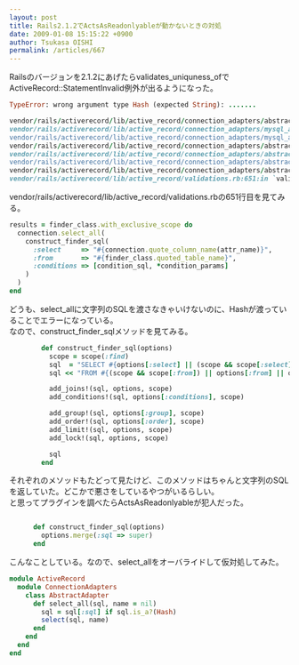 ```yaml
---
layout: post
title: Rails2.1.2でActsAsReadonlyableが動かないときの対処
date: 2009-01-08 15:15:22 +0900
author: Tsukasa OISHI
permalink: /articles/667
---
```



Railsのバージョンを2.1.2にあげたらvalidates\_uniquness\_ofでActiveRecord::StatementInvalid例外が出るようになった。  

```ruby  
TypeError: wrong argument type Hash (expected String): .......  

vendor/rails/activerecord/lib/active_record/connection_adapters/abstract_adapter.rb:147:in `log'  
vendor/rails/activerecord/lib/active_record/connection_adapters/mysql_adapter.rb:302:in `execute'  
vendor/rails/activerecord/lib/active_record/connection_adapters/mysql_adapter.rb:537:in `select'  
vendor/rails/activerecord/lib/active_record/connection_adapters/abstract/database_statements.rb:7:in `select_all_without_query_cache'  
vendor/rails/activerecord/lib/active_record/connection_adapters/abstract/query_cache.rb:59:in `select_all'  
vendor/rails/activerecord/lib/active_record/connection_adapters/abstract/query_cache.rb:80:in `cache_sql'  
vendor/rails/activerecord/lib/active_record/connection_adapters/abstract/query_cache.rb:59:in `select_all'  
vendor/rails/activerecord/lib/active_record/validations.rb:651:in `validates_uniqueness_of'  
```  

vendor/rails/activerecord/lib/active\_record/validations.rbの651行目を見てみる。  

```ruby  
results = finder_class.with_exclusive_scope do  
  connection.select_all(  
    construct_finder_sql(  
      :select     => "#{connection.quote_column_name(attr_name)}",  
      :from       => "#{finder_class.quoted_table_name}",  
      :conditions => [condition_sql, *condition_params]  
    )  
  )  
end  
```  

どうも、select\_allに文字列のSQLを渡さなきゃいけないのに、Hashが渡っていることでエラーになっている。  
なので、construct\_finder\_sqlメソッドを見てみる。  

```ruby  
        def construct_finder_sql(options)  
          scope = scope(:find)  
          sql  = "SELECT #{options[:select] || (scope && scope[:select]) || ((options[:joins] || (scope && scope[:joins])) && quoted_table_name + '.*') || '*'} "  
          sql << "FROM #{(scope && scope[:from]) || options[:from] || quoted_table_name} "  

          add_joins!(sql, options, scope)  
          add_conditions!(sql, options[:conditions], scope)  

          add_group!(sql, options[:group], scope)  
          add_order!(sql, options[:order], scope)  
          add_limit!(sql, options, scope)  
          add_lock!(sql, options, scope)  

          sql  
        end  
```  

それぞれのメソッドもたどって見たけど、このメソッドはちゃんと文字列のSQLを返していた。どこかで悪さをしているやつがいるらしい。  
と思ってプラグインを調べたらActsAsReadonlyableが犯人だった。  

```ruby  

      def construct_finder_sql(options)  
        options.merge(:sql => super)  
      end  
```  

こんなことしている。なので、select\_allをオーバライドして仮対処してみた。  

```ruby  
module ActiveRecord  
  module ConnectionAdapters  
    class AbstractAdapter  
      def select_all(sql, name = nil)  
        sql = sql[:sql] if sql.is_a?(Hash)  
        select(sql, name)  
      end  
    end  
  end  
end  
```  
